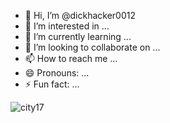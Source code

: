 - 👋 Hi, I’m @dickhacker0012
- 👀 I’m interested in ...
- 🌱 I’m currently learning ...
- 💞️ I’m looking to collaborate on ...
- 📫 How to reach me ...
- 😄 Pronouns: ...
- ⚡ Fun fact: ...

<!---
dickhacker0012/dickhacker0012 is a ✨ special ✨ repository because its `README.md` (this file) appears on your GitHub profile.
You can click the Preview link to take a look at your changes.
--->

![city17](https://github.com/user-attachments/assets/4d0ad3df-099a-46b0-a4e4-4744a4e1688b)

